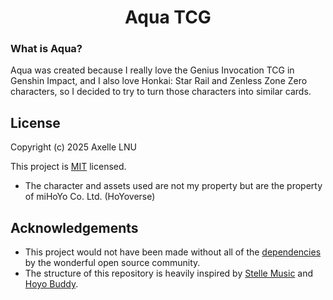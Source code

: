 <h1 align="center"> Aqua TCG </h1>

### What is Aqua?

Aqua was created because I really love the Genius Invocation TCG in Genshin Impact, and I also love Honkai: Star Rail and Zenless Zone Zero characters, so I decided to try to turn those characters into similar cards.

## License

Copyright (c) 2025 Axelle LNU

This project is [MIT](LICENSE) licensed.

- The character and assets used are not my property but are the property of miHoYo Co. Ltd. (HoYoverse)

## Acknowledgements

- This project would not have been made without all of the [dependencies](pyproject.toml) by the wonderful open source community.
- The structure of this repository is heavily inspired by [Stelle Music](https://github.com/Ganyu-Studios/stelle-music) and [Hoyo Buddy](https://github.com/seriaati/hoyo-buddy).
